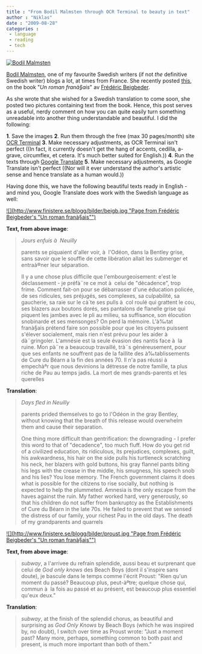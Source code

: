 ```yaml
---
title : "From Bodil Malmsten through OCR Terminal to beauty in text"
author : "Niklas"
date : "2009-08-28"
categories : 
 - language
 - reading
 - tech
---
```


[![](http://www.svd.se/multimedia/dynamic/00466/bodil1_466505q.jpg "Bodil Malmsten")](http://www.svd.se/multimedia/dynamic/00466/bodil1_466505q.jpg)

[Bodil Malmsten](http://en.wikipedia.org/wiki/Bodil%20Malmsten), one of my favourite Swedish writers (if not _the_ definitive Swedish writer) blogs a lot, at times from France. She recently posted [this](http://www.finistere.se/blogg/entry.asp?ENTRY_ID=1741), on the book "_Un roman franà§ais_" av [Frédéric Beigbeder](http://en.wikipedia.org/wiki/Fr%C3%A9d%C3%A9ric%20Beigbeder).

As she wrote that she wished for a Swedish translation to come soon, she posted two pictures containing text from the book. Hence, this post serves as a useful, nerdy comment on how you can quite easily turn something unreadable into another thing understandable and beautiful. I did the following:

**1**. Save the images **2**. Run them through the free (max 30 pages/month) site [OCR Terminal](http://ocrterminal.com) **3**. Make necessary adjustments, as OCR Terminal isn't perfect ((In fact, it currently doesn't get the hang of accents, cedilla, a-grave, circumflex, et cetera. It's much better suited for English.)) **4**. Run the texts through [Google Translate](http://translate.google.com) **5**. Make necessary adjustments, as Google Translate isn't perfect ((Nor will it ever understand the author's artistic sense and hence translate as a human would.))

Having done this, we have the following beautiful texts ready in English - and mind you, Google Translate does work with the Swedish language as well:

[![](http://www.finistere.se/blogg/bilder/beigb.jpg "Page from Frédéric Beigbeder's "Un roman franà§ais"")](http://www.finistere.se/blogg/bilder/beigb.jpg)

**Text, from above image**:

> _Jours enfuis à  Neuilly_
> 
> parents se piquaient d'aller voir, à  l'Odéon, dans la Bentley grise, sans savoir que le souffle de cette libération allait les submerger et entraà®ner leur séparation.
> 
> Il y a une chose plus difficile que l'embourgeoisement: e'est le déclassement - je préfà¨re ce mot à  celui de "décadence", trop frime. Comment fait-on pour se débarrasser d'une éducation policée, de ses ridicules, ses préjugés, ses complexes, sa culpabilité, sa gaucherie, sa raie sur le cà´te ses pulls à  col roulé qui grattent le cou, ses blazers aux boutons dorés, ses pantalons de flanelle grise qui piquent les jambes avec le pli au milieu, sa suffisance, son élocution snobinarde et ses mensonges? On perd la mémoire. L'à‰tat franà§ais prétend faire son possible pour que les citoyens puissent s'élever socialement, mais rien n'est prévu pour les aider à  dà¨gringoler. L'amnésie est la seule évasion des nantis face à  la ruine. Mon pà¨re a beaucoup travaillé, trà¨s généreusement, pour que ses enfants ne souffrent pas de la faillite des à‰tablissements de Cure du Béarn a la fin des années 70. Il n'a pas réussi à  empechàªr que nous devinions la détresse de notre famille, ta plus riche de Pau au temps jadis. La mort de mes grands-parents et les querelles

**Translation**:

> _Days fled in Neuilly_
> 
> parents prided themselves to go to l'Odéon in the gray Bentley, without knowing that the breath of this release would overwhelm them and cause their separation.
> 
> One thing more difficult than gentrification: the downgrading - I prefer this word to that of "decadence", too much fluff. How do you get rid of a civilized education, its ridiculous, its prejudices, complexes, guilt, his awkwardness, his hair on the side pulls his turtleneck scratching his neck, her blazers with gold buttons, his gray flannel pants biting his legs with the crease in the middle, his smugness, his speech snob and his lies? You lose memory. The French government claims it does what is possible for the citizens to rise socially, but nothing is expected to help the plummeted. Amnesia is the only escape from the haves against the ruin. My father worked hard, very generously, so that his children do not suffer from bankruptcy as the Establishments of Cure du Béarn in the late 70s. He failed to prevent that we sensed the distress of our family, your richest Pau in the old days. The death of my grandparents and quarrels

[![](http://www.finistere.se/blogg/bilder/proust.jpg "Page from Frédéric Beigbeder's "Un roman franà§ais"")](http://www.finistere.se/blogg/bilder/proust.jpg)

**Text, from above image**:

> _subway_, a I'arrivee du refrain splendide, aussi beau et surprenant que celui de _God only knows_ des Beach Boys (dont il s'inspire sans doute), je bascule dans le temps comme l'écrit Proust: "Rien qu'un moment du passé? Beaucoup plus, peut-àªtre; quelque chose qui, commun à  la fois au passé et au présent, est beaucoup plus essentiel qu'eux deux."

**Translation**:

> _subway_, at the finish of the splendid chorus, as beautiful and surprising as _God Only Knows_ by Beach Boys (which he was inspired by, no doubt), I switch over time as Proust wrote: "Just a moment past? Many more, perhaps, something common to both past and present, is much more important than both of them."
